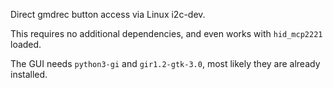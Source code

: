 Direct gmdrec button access via Linux i2c-dev.

This requires no additional dependencies,
and even works with `hid_mcp2221` loaded.

The GUI needs `python3-gi` and `gir1.2-gtk-3.0`,
most likely they are already installed.
